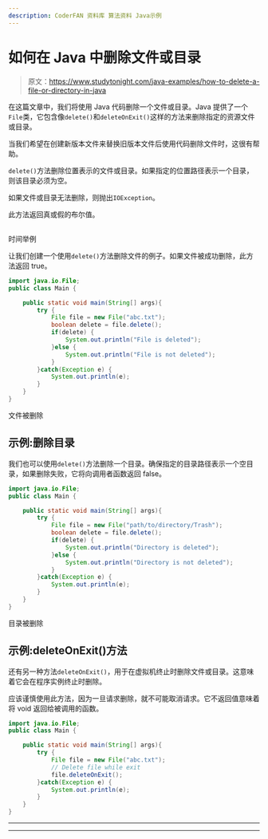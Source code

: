 ```yaml
---
description: CoderFAN 资料库 算法资料 Java示例
---
```


# 如何在 Java 中删除文件或目录

> 原文：<https://www.studytonight.com/java-examples/how-to-delete-a-file-or-directory-in-java>

在这篇文章中，我们将使用 Java 代码删除一个文件或目录。Java 提供了一个`File`类，它包含像`delete()`和`deleteOnExit()`这样的方法来删除指定的资源文件或目录。

当我们希望在创建新版本文件来替换旧版本文件后使用代码删除文件时，这很有帮助。

`delete()`方法删除位置表示的文件或目录。如果指定的位置路径表示一个目录，则该目录必须为空。

如果文件或目录无法删除，则抛出`IOException`。

此方法返回真或假的布尔值。

## 
时间举例

让我们创建一个使用`delete()`方法删除文件的例子。如果文件被成功删除，此方法返回 true。

```java
import java.io.File;
public class Main {

	public static void main(String[] args){
		try {
			File file = new File("abc.txt");
			boolean delete = file.delete();
			if(delete) {
				System.out.println("File is deleted");
			}else {
				System.out.println("File is not deleted");
			}
		}catch(Exception e) {
			System.out.println(e);
		}
	}
}
```

文件被删除

## 示例:删除目录

我们也可以使用`delete()`方法删除一个目录。确保指定的目录路径表示一个空目录，如果删除失败，它将向调用者函数返回 false。

```java
import java.io.File;
public class Main {

	public static void main(String[] args){
		try {
			File file = new File("path/to/directory/Trash");
			boolean delete = file.delete();
			if(delete) {
				System.out.println("Directory is deleted");
			}else {
				System.out.println("Directory is not deleted");
			}
		}catch(Exception e) {
			System.out.println(e);
		}
	}
}
```

目录被删除

## 示例:deleteOnExit()方法

还有另一种方法`deleteOnExit()`，用于在虚拟机终止时删除文件或目录。这意味着它会在程序实例终止时删除。

应该谨慎使用此方法，因为一旦请求删除，就不可能取消请求。它不返回值意味着将 void 返回给被调用的函数。

```java
import java.io.File;
public class Main {

	public static void main(String[] args){
		try {
			File file = new File("abc.txt");
			// Delete file while exit
			file.deleteOnExit();
		}catch(Exception e) {
			System.out.println(e);
		}
	}
}
```

* * *

* * *